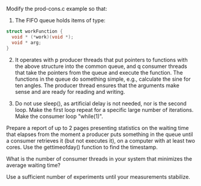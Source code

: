 Modify the prod-cons.c example so that:

1. The FIFO queue holds items of type:
```c
struct workFunction {
  void * (*work)(void *);
  void * arg;
}
```

2. It operates with p producer threads that put pointers to functions with the above structure into the common queue, and q consumer threads that take the pointers from the queue and execute the function. The functions in the queue do something simple, e.g., calculate the sine for ten angles. The producer thread ensures that the arguments make sense and are ready for reading and writing.

3. Do not use sleep(), as artificial delay is not needed, nor is the second loop. Make the first loop repeat for a specific large number of iterations. Make the consumer loop "while(1)".

Prepare a report of up to 2 pages presenting statistics on the waiting time that elapses from the moment a producer puts something in the queue until a consumer retrieves it (but not executes it), on a computer with at least two cores. Use the gettimeofday() function to find the timestamp.

What is the number of consumer threads in your system that minimizes the average waiting time?

Use a sufficient number of experiments until your measurements stabilize.
